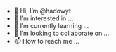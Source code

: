 - 👋 Hi, I’m @hadowyt
- 👀 I’m interested in ...
- 🌱 I’m currently learning ...
- 💞️ I’m looking to collaborate on ...
- 📫 How to reach me ...

<!---
hadowyt/hadowyt is a ✨ special ✨ repository because its `README.md` (this file) appears on your GitHub profile.
You can click the Preview link to take a look at your changes.
--->
